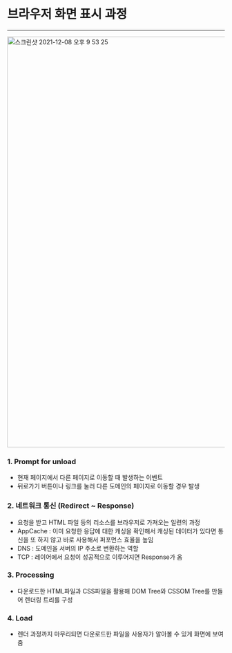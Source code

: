 # 브라우저 화면 표시 과정

***

<img width="950" alt="스크린샷 2021-12-08 오후 9 53 25" src="https://user-images.githubusercontent.com/80403988/145213649-1e7d53b2-e495-4454-9fbf-41d3bb6d8264.png">

### 1. Prompt for unload

- 현재 페이지에서 다른 페이지로 이동할 때 발생하는 이벤트
- 뒤로가기 버튼이나 링크를 눌러 다른 도메인의 페이지로 이동할 경우 발생

### 2. 네트워크 통신 (Redirect ~ Response)
- 요청을 받고 HTML 파일 등의 리소스를 브라우저로 가져오는 일련의 과정
- AppCache : 이미 요청한 응답에 대한 캐싱을 확인해서 캐싱된 데이터가 있다면 통신을 또 하지 않고 바로 사용해서 퍼포먼스 효율을 높임
- DNS : 도메인을 서버의 IP 주소로 변환하는 역할
- TCP : 레이어에서 요청이 성공적으로 이루어지면 Response가 옴

### 3. Processing
- 다운로드한 HTML파일과 CSS파일을 활용해 DOM Tree와 CSSOM Tree를 만들어 렌더링 트리를 구성

### 4. Load
- 렌더 과정까지 마무리되면 다운로드한 파일을 사용자가 알아볼 수 있게 화면에 보여줌
